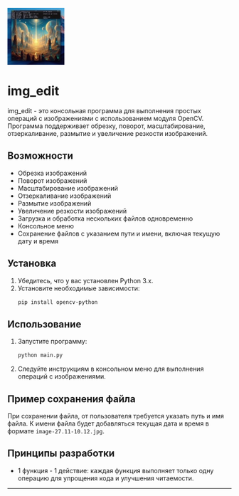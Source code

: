 ![Иллюстрация к проекту](https://github.com/abrosimov-d/img_edit/raw/main/img_edit.jpg)

# img_edit

img_edit - это консольная программа для выполнения простых операций с изображениями с использованием модуля OpenCV. Программа поддерживает обрезку, поворот, масштабирование, отзеркаливание, размытие и увеличение резкости изображений. 

## Возможности

- Обрезка изображений
- Поворот изображений
- Масштабирование изображений
- Отзеркаливание изображений
- Размытие изображений
- Увеличение резкости изображений
- Загрузка и обработка нескольких файлов одновременно
- Консольное меню
- Сохранение файлов с указанием пути и имени, включая текущую дату и время

## Установка

1. Убедитесь, что у вас установлен Python 3.x.
2. Установите необходимые зависимости:
    ```bash
    pip install opencv-python
    ```

## Использование

1. Запустите программу:
    ```bash
    python main.py
    ```
2. Следуйте инструкциям в консольном меню для выполнения операций с изображениями.

## Пример сохранения файла

При сохранении файла, от пользователя требуется указать путь и имя файла. К имени файла будет добавляться текущая дата и время в формате `image-27.11-10.12.jpg`.

## Принципы разработки

- 1 функция - 1 действие: каждая функция выполняет только одну операцию для упрощения кода и улучшения читаемости.

---
